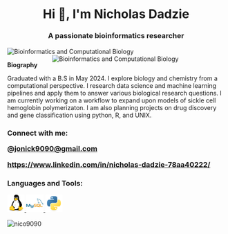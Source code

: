 <h1 align="center">Hi 👋, I'm Nicholas Dadzie</h1>
<h3 align="center">A passionate bioinformatics researcher</h3>
<img align="center" alt="Bioinformatics and Computational Biology" width="400" src="https://github.com/Nico9090/Nico9090/assets/161892855/68d57a3c-6a3d-4ac0-8fb7-ebbd69078b3a">
<img align="right" alt="Bioinformatics and Computational Biology" width="400" src="https://github.com/Nico9090/Nico9090/assets/161892855/2b4f7fb8-fb43-490a-8c1e-fd7f45203f7d">

**Biography**


Graduated with a B.S in May 2024. 
I explore biology and chemistry from a computational perspective. I research data science and machine learning pipelines and apply them to answer various biological research questions. I am currently working on a workflow to expand upon models of sickle cell hemoglobin polymerizaton. I am also planning projects on drug discovery and gene classification using python, R, and UNIX. 

<h3 align="left">Connect with me:
  
  @jonick9090@gmail.com  
  
  https://www.linkedin.com/in/nicholas-dadzie-78aa40222/
  
  </h3>
<p align="left">
</p>

<h3 align="left">Languages and Tools:</h3>
<p align="left"> <a href="https://www.linux.org/" target="_blank" rel="noreferrer"> <img src="https://raw.githubusercontent.com/devicons/devicon/master/icons/linux/linux-original.svg" alt="linux" width="40" height="40"/> </a> <a href="https://www.mysql.com/" target="_blank" rel="noreferrer"> <img src="https://raw.githubusercontent.com/devicons/devicon/master/icons/mysql/mysql-original-wordmark.svg" alt="mysql" width="40" height="40"/> </a> <a href="https://www.python.org" target="_blank" rel="noreferrer"> <img src="https://raw.githubusercontent.com/devicons/devicon/master/icons/python/python-original.svg" alt="python" width="40" height="40"/> </a> </p>

<p><img align="center" src="https://github-readme-stats.vercel.app/api/top-langs?username=nico9090&show_icons=true&locale=en&layout=compact" alt="nico9090" /></p>


